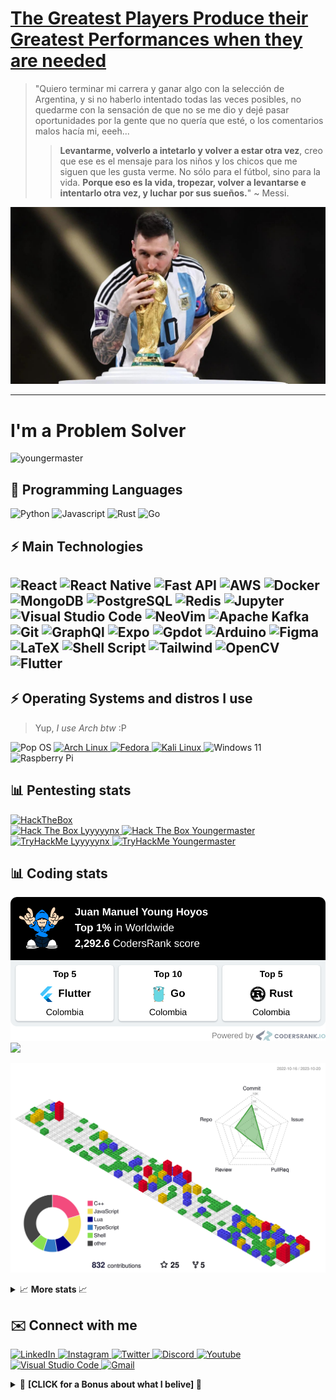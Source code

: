 <h1>
  <a href="https://youtu.be/N-bGWFZVc4U">
    The Greatest Players Produce their Greatest Performances when they are needed
  </a> 
</h1>

> "Quiero terminar mi carrera y ganar algo con la selección de Argentina, y si no haberlo intentado todas las veces posibles, no quedarme con la sensación de que no se me dio y dejé pasar oportunidades por la gente que no quería que esté, o los comentarios malos hacía mi, eeeh...
>> **Levantarme, volverlo a intetarlo y volver a estar otra vez**, creo que ese es el mensaje para los niños y los chicos que me siguen que les gusta verme. No sólo para el fútbol, sino para la vida. **Porque eso es la vida, tropezar, volver a levantarse e intentarlo otra vez, y luchar por sus sueños.**"
~ Messi.


<p align="center">
  <img width="600px" src="images/messi-kissing-worldcup.jpg" />
</p>
<hr />

<h1>I'm a Problem Solver</h1>
<img src="https://komarev.com/ghpvc/?username=youngermaster&label=Profile views&color=blue&style=plastic"
  alt="youngermaster" />

<h2>🌟 Programming Languages</h2>
<p>
  <img alt="Python"
  src="https://img.shields.io/badge/python%20-%23346e9f.svg?&style=for-the-badge&logo=python&logoColor=white" />
  <img alt="Javascript"
  src="https://img.shields.io/badge/javascript-%23f1c232.svg?&style=for-the-badge&logo=javascript&logoColor=white" />
  <img alt="Rust"
      src="https://img.shields.io/badge/rust-%23000000.svg?&style=for-the-badge&logo=rust&logoColor=white" />
  <img alt="Go"
    src="https://img.shields.io/badge/go-%2300ADD8.svg?&style=for-the-badge&logo=go&logoColor=white"/>
</p>

<h2>⚡ Main Technologies<h2>
<p>
  <img alt="React" src="https://img.shields.io/badge/react%20-%2320232a.svg?&style=for-the-badge&logo=react&logoColor=%2361DAFB" />
  <img alt="React Native"
  src="https://img.shields.io/badge/React_Native-FFF?style=for-the-badge&logo=react&logoColor=3880FF" />
  <img alt="Fast API"
  src="https://img.shields.io/badge/fastapi-109989?style=for-the-badge&logo=FASTAPI&logoColor=white" />
  <img alt="AWS"
    src="https://img.shields.io/badge/AWS%20-%23FF9900.svg?&style=for-the-badge&logo=amazon-aws&logoColor=white" />
  <img alt="Docker"
    src="https://img.shields.io/badge/docker%20-%230db7ed.svg?&style=for-the-badge&logo=docker&logoColor=white" />
  <img alt="MongoDB"
    src="https://img.shields.io/badge/MongoDB-4EA94B?style=for-the-badge&logo=mongodb&logoColor=white" />
  <img alt="PostgreSQL"
    src="https://img.shields.io/badge/PostgreSQL-316192?style=for-the-badge&logo=postgresql&logoColor=white" />
  <img alt="Redis"
    src="https://img.shields.io/badge/redis-CC0000.svg?&style=for-the-badge&logo=redis&logoColor=white" />
  <img alt="Jupyter"
    src="https://img.shields.io/badge/Jupyter-F37626.svg?&style=for-the-badge&logo=Jupyter&logoColor=white" />
  <img alt="Visual Studio Code"
    src="https://img.shields.io/badge/VSCode-0078D4?style=for-the-badge&logo=visual%20studio%20code&logoColor=white" />
  <img alt="NeoVim"
    src="https://img.shields.io/badge/NeoVim-%2357A143.svg?&style=for-the-badge&logo=neovim&logoColor=white" />
  <img alt="Apache Kafka"
    src="https://img.shields.io/badge/Apache_Kafka-231F20?style=for-the-badge&logo=apache-kafka&logoColor=white" />
  <img alt="Git"
    src="https://img.shields.io/badge/git%20-%23F05033.svg?&style=for-the-badge&logo=git&logoColor=white" />
  <img alt="GraphQl"
    src="https://img.shields.io/badge/GraphQl-E10098?style=for-the-badge&logo=graphql&logoColor=white" />
  <img alt="Expo"
    src="https://img.shields.io/badge/Expo-1B1F23?style=for-the-badge&logo=expo&logoColor=white" />
  <img alt="Gpdot"
    src="https://img.shields.io/badge/Godot-478CBF?style=for-the-badge&logo=GodotEngine&logoColor=white" />
  <img alt="Arduino"
    src="https://img.shields.io/badge/-Arduino-00979D?style=for-the-badge&logo=Arduino&logoColor=white" />
  <img alt="Figma"
    src="https://img.shields.io/badge/figma%20-%23F24E1E.svg?&style=for-the-badge&logo=figma&logoColor=white" />
  <img alt="LaTeX"
    src="https://img.shields.io/badge/latex%20-%23008080.svg?&style=for-the-badge&logo=latex&logoColor=white" />
  <img alt="Shell Script"
    src="https://img.shields.io/badge/shell_script%20-%23121011.svg?&style=for-the-badge&logo=gnu-bash&logoColor=white" />
  <img alt="Tailwind"
    src="https://img.shields.io/badge/Tailwind_CSS-38B2AC?style=for-the-badge&logo=tailwind-css&logoColor=white" />
  <img alt="OpenCV"
    src="https://img.shields.io/badge/OpenCV-27338e?style=for-the-badge&logo=OpenCV&logoColor=white" />
  <img alt="Flutter"
    src="https://img.shields.io/badge/Flutter%20-%2302569B.svg?&style=for-the-badge&logo=Flutter&logoColor=white" />
</p>

<h2>⚡ Operating Systems and distros I use</h2>

> Yup, *I use Arch btw* :P

<p>
  <img alt="Pop OS"
    src="https://img.shields.io/badge/PopOs-49B3BF?style=for-the-badge&logo=popos&logoColor=white"/>
  </a>
  <a href="https://github.com/Youngermaster/Arch-dotfiles">
  <img alt="Arch Linux" src="https://img.shields.io/badge/Arch-E95420?style=for-the-badge&logo=archlinux&logoColor=white&color=blue" />
  </a>
  <a href="https://github.com/Youngermaster/Fedora-dotfiles">
  <img alt="Fedora"
    src="https://img.shields.io/badge/Fedora-0078D6?style=for-the-badge&logo=fedora&logoColor=white"/>
  </a>
  <a href="https://github.com/Youngermaster/Ubuntu-dotfiles">
  <a href="https://github.com/Youngermaster/Hacking-Startup">
  <img alt="Kali Linux"
    src="https://img.shields.io/badge/Kali-FFFFFF?style=for-the-badge&logo=kalilinux&logoColor=white&color=purple"/>
  </a>
  <img alt="Windows 11"
    src="https://img.shields.io/badge/Windows-0078D6?style=for-the-badge&logo=windows&logoColor=white"/>
  <img alt="Raspberry Pi"
    src="https://img.shields.io/badge/-Raspberry%20Pi-C51A4A?style=for-the-badge&logo=Raspberry-Pi" />
</p>

<h2>📊 Pentesting stats</h2>
<a href="https://app.hackthebox.com/profile/643960">
  <img alt="HackTheBox"
      src="https://img.shields.io/badge/HackTheBox-111927?style=for-the-badge&logo=Hack%20The%20Box&logoColor=9FEF00" />
</a>
<div>
  <a href="https://app.hackthebox.com/profile/1146422">
            <img src="http://www.hackthebox.eu/badge/image/1146422" height=57 alt="Hack The Box Lyyyyynx">
  </a>
  <a href="https://app.hackthebox.com/profile/643960">
        <img src="http://www.hackthebox.eu/badge/image/643960" height=57 alt="Hack The Box Youngermaster">
  </a>
</div>

<div>
    <a href="https://tryhackme.com/p/Lyyyyynx">
      <img src="https://tryhackme-badges.s3.amazonaws.com/Lyyyyynx.png" alt="TryHackMe Lyyyyynx">
    </a>
     <a href="https://tryhackme.com/p/Youngermaster">
      <img src="https://tryhackme-badges.s3.amazonaws.com/Youngermaster.png" alt="TryHackMe Youngermaster">
    </a>
</div>


<h2>📊 Coding stats</h2>

<p> 
  <a href="https://profile.codersrank.io/user/youngermaster">
      <img src="images/codersrank-metrics.png">
  </a>
  <a href="https://profile.codersrank.io/user/youngermaster">
      <img src="https://cr-skills-chart-widget.azurewebsites.net/api/api?username=youngermaster">
  </a>

![](./profile-3d-contrib/profile-gitblock.svg)

<details>

  <summary>📈 <strong> More stats </strong> 📈</summary>

![profile-details](profile-summary-card-output/nord_dark/0-profile-details.svg)
![stats](profile-summary-card-output/nord_dark/1-repos-per-language.svg)
![most-commit-language](profile-summary-card-output/nord_dark/2-most-commit-language.svg)
![stats](profile-summary-card-output/nord_dark/3-stats.svg)
![productive-time](profile-summary-card-output/nord_dark/4-productive-time.svg)
<img width="625em" src="./github-metrics.svg" />

  <p>
    <a href="https://github.com/youngermaster">
      <img
        src="https://github-profile-summary-cards.vercel.app/api/cards/most-commit-language?username=youngermaster&theme=nord_bright"
        alt="Youngermaster's github stats" />
    </a>
    <a href="https://github.com/youngermaster">
      <img alt="Youngermaster's github language stats"
        src="https://github-readme-stats.vercel.app/api/top-langs/?username=youngermaster&langs_count=10&layout=compact" />
    </a>
    <a href="https://github.com/youngermaster">
      <img
        src="https://github-readme-stats.anuraghazra1.vercel.app/api?username=youngermaster&show_icons=true&line_height=27"
        alt="Youngermaster's github stats" />
    </a>
    <a href="https://github.com/youngermaster">
      <img src="https://github-readme-streak-stats.herokuapp.com/?user=youngermaster"
        alt="Youngermaster's github stats" />
    </a>
    <a href="https://github.com/youngermaster">
      <img alt="Youngermaster's GitHub language stats"
        src="https://metrics.lecoq.io/Youngermaster?template=classic&isocalendar=1&languages=1&activity=1&achievements=1&repositories=1&lines=1&repositories=100&repositories.batch=100&repositories.forks=false&repositories.affiliations=owner&isocalendar.duration=full-year&languages.limit=8&languages.sections=most-used&languages.colors=github&languages.threshold=0%25&languages.indepth=false&languages.recent.load=300&languages.recent.days=14&activity.limit=5&activity.load=300&activity.days=14&activity.filter=all&activity.visibility=all&activity.timestamps=false&achievements.threshold=C&achievements.secrets=true"/>
    </a>
  </p>
</details>
</p>


<h2>✉️️ Connect with me</h2>
<p>
  <a href="https://www.linkedin.com/in/juan-manuel-young-hoyos/">
    <img alt="LinkedIn"
      src="https://img.shields.io/badge/linkedin%20-%230077B5.svg?&style=for-the-badge&logo=linkedin&logoColor=white" />
  </a>
  <a href="https://www.instagram.com/jmyounghoyos/">
    <img alt="Instagram"
      src="https://img.shields.io/badge/jmyounghoyos%20-%23E4405F.svg?&style=for-the-badge&logo=Instagram&logoColor=white" />
  </a>
  <a href="https://twitter.com/jmyounghoyos">
    <img alt="Twitter"
      src="https://img.shields.io/badge/jmyounghoyos%20-%231DA1F2.svg?&style=for-the-badge&logo=Twitter&logoColor=white" />
  </a>
  <a href="https://discord.bio/p/youngermaster">
    <img alt="Discord"
      src="https://img.shields.io/badge/Youngermaster%20-%237289DA.svg?&style=for-the-badge&logo=discord&logoColor=white" />
  </a>
  <a href="https://www.youtube.com/channel/UCyuYHymUH4Adj2YytTdtD4g/videos">
    <img alt="Youtube"
      src="https://img.shields.io/badge/JuanManuelYoungHoyos%20-%23FF0000.svg?&style=for-the-badge&logo=YouTube&logoColor=white" />
  </a>
  <a href="https://gist.github.com/Youngermaster/d062cf824d5007105aa2ea32d6e988e2">
    <img alt="Visual Studio Code"
      src="https://img.shields.io/badge/Visual%20Studio%20Code-0078d7.svg?&style=for-the-badge&logo=visual-studio-code&logoColor=white" />
  </a> <a href="mailto:juanmanuel12.13jmyh81@gmail.com">
    <img alt="Gmail" src="https://img.shields.io/badge/Gmail-D14836?style=for-the-badge&logo=gmail&logoColor=white" />
  </a>
</p>

<details>

  <summary>🎁 <strong> [CLICK for a Bonus about what I belive] </strong> 🎁</summary>

  <p>
  <strong>
  “There is a driving force stronger than steam, electricity and atomic energy: THE WILLPOWER.” - Albert Einstein
  <strong>
    <a href="https://youtu.be/XzjtV8ZFvQw?t=1246">
      <img alt="NotHotDog" src="images/op_1068_dream_007.png" />
    </a>
  </p>

</details>
